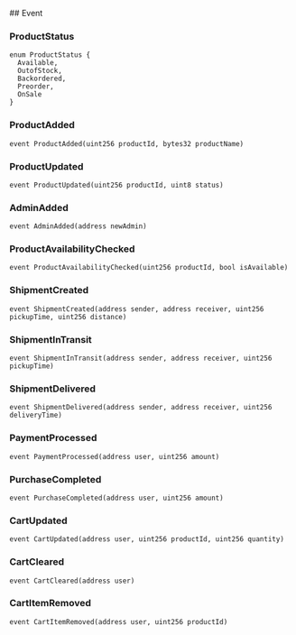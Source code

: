 ﻿﻿## Event


### ProductStatus

```solidity
enum ProductStatus {
  Available,
  OutofStock,
  Backordered,
  Preorder,
  OnSale
}
```
### ProductAdded

```solidity
event ProductAdded(uint256 productId, bytes32 productName)
```

### ProductUpdated

```solidity
event ProductUpdated(uint256 productId, uint8 status)
```

### AdminAdded

```solidity
event AdminAdded(address newAdmin)
```

### ProductAvailabilityChecked

```solidity
event ProductAvailabilityChecked(uint256 productId, bool isAvailable)
```

### ShipmentCreated

```solidity
event ShipmentCreated(address sender, address receiver, uint256 pickupTime, uint256 distance)
```

### ShipmentInTransit

```solidity
event ShipmentInTransit(address sender, address receiver, uint256 pickupTime)
```

### ShipmentDelivered

```solidity
event ShipmentDelivered(address sender, address receiver, uint256 deliveryTime)
```

### PaymentProcessed

```solidity
event PaymentProcessed(address user, uint256 amount)
```

### PurchaseCompleted

```solidity
event PurchaseCompleted(address user, uint256 amount)
```

### CartUpdated

```solidity
event CartUpdated(address user, uint256 productId, uint256 quantity)
```

### CartCleared

```solidity
event CartCleared(address user)
```

### CartItemRemoved

```solidity
event CartItemRemoved(address user, uint256 productId)
```

